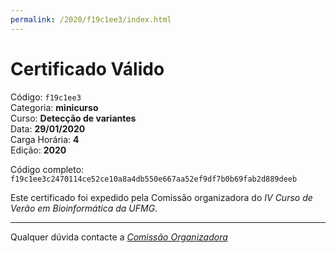```yaml
---
permalink: /2020/f19c1ee3/index.html
---
```


# Certificado Válido

Código: `f19c1ee3`<br>
Categoria: **minicurso**<br>
Curso: **Detecção de variantes**<br>
Data: **29/01/2020**<br>
Carga Horária: **4**<br>
Edição: **2020**<br>


Código completo: `f19c1ee3c2470114ce52ce10a8a4db550e667aa52ef9df7b0b69fab2d889deeb`


Este certificado foi expedido pela Comissão organizadora do *IV Curso de Verão em Bioinformática da UFMG*.

----

Qualquer dúvida contacte a [_Comissão Organizadora_](<mailto:cursobioinfoufmg@gmail.com$subject=[Certificados]>)


